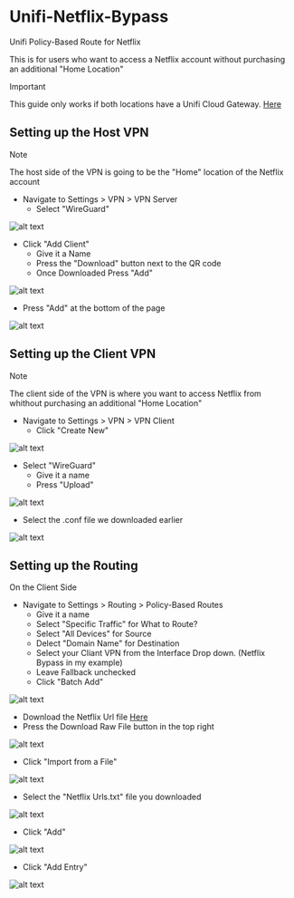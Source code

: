 # Unifi-Netflix-Bypass
Unifi Policy-Based Route for Netflix

This is for users who want to access a Netflix account without purchasing an additional "Home Location"

> [!IMPORTANT]
> This guide only works if both locations have a Unifi Cloud Gateway.
> [Here](https://store.ui.com/us/en?category=all-unifi-cloud-gateways)

## Setting up the Host VPN
> [!NOTE]
> The host side of the VPN is going to be the "Home" location of the Netflix account

- Navigate to Settings > VPN > VPN Server
  - Select "WireGuard"

![alt text](<IMGs/1.png>)

- Click "Add Client"
  - Give it a Name
  - Press the "Download" button next to the QR code
  - Once Downloaded Press "Add"

 ![alt text](<IMGs/2.png>)

 - Press "Add" at the bottom of the page

 ![alt text](<IMGs/3.png>)

## Setting up the Client VPN

> [!NOTE]
> The client side of the VPN is where you want to access Netflix from whithout purchasing an additional "Home Location"

- Navigate to Settings > VPN > VPN Client
  - Click "Create New"
 
 ![alt text](<IMGs/4.png>)

- Select "WireGuard"
  - Give it a name
  - Press "Upload"

 ![alt text](<IMGs/5.png>)

 - Select the .conf file we downloaded earlier

 ![alt text](<IMGs/6.png>)

## Setting up the Routing

On the Client Side
- Navigate to Settings > Routing > Policy-Based Routes
  - Give it a name
  - Select "Specific Traffic" for What to Route?
  - Select "All Devices" for Source
  - Delect "Domain Name" for Destination
  - Select your Cliant VPN from the Interface Drop down. (Netflix Bypass in my example)
  - Leave Fallback unchecked
  - Click "Batch Add"

 ![alt text](<IMGs/7.png>)

- Download the Netflix Url file [Here](https://github.com/esmith443/Unifi-Netflix-Bypass/blob/main/Netflix%20Urls.txt)
- Press the Download Raw File button in the top right

 ![alt text](<IMGs/8.png>)

- Click "Import from a File"

 ![alt text](<IMGs/9.png>)

- Select the "Netflix Urls.txt" file you downloaded

 ![alt text](<IMGs/10.png>)

- Click "Add"

 ![alt text](<IMGs/11.png>)

- Click "Add Entry"

 ![alt text](<IMGs/12.png>)
